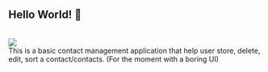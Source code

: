 ## Hello World! :raising_hand:
<br>
 <img src="https://media.giphy.com/media/qLeXLs6icdNYs/giphy.gif">
 <br>
 This is a basic contact management application that help user store, delete, edit, sort a contact/contacts.
 (For the moment with a boring UI) 
 <br><br>
